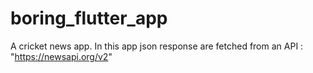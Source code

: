 # boring_flutter_app

A cricket news app. In this app json response are fetched from an API : "https://newsapi.org/v2"


